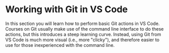 # Working with Git in VS Code

In this section you will learn how to perform basic Git actions in VS Code. Courses on Git usually make use of the command line interface to do these actions, but this introduces a steep learning curve. Instead, using Git from VS Code is much more visual (i.e., more "clicky"), and therefore easier to use for those inexperienced with the command line. 